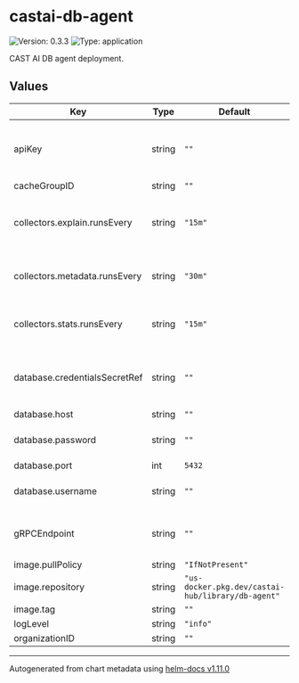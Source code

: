 # castai-db-agent

![Version: 0.3.3](https://img.shields.io/badge/Version-0.3.3-informational?style=flat-square) ![Type: application](https://img.shields.io/badge/Type-application-informational?style=flat-square)

CAST AI DB agent deployment.

## Values

| Key | Type | Default | Description |
|-----|------|---------|-------------|
| apiKey | string | `""` | Token to be used for authorizing access to the CAST AI API. |
| cacheGroupID | string | `""` |  |
| collectors.explain.runsEvery | string | `"15m"` | Frequency in which execution plans are collected |
| collectors.metadata.runsEvery | string | `"30m"` | Frequency in which table metadata is collected |
| collectors.stats.runsEvery | string | `"15m"` | Frequency in which index statistics are collected |
| database.credentialsSecretRef | string | `""` | Name of secret with username for database authentication |
| database.host | string | `""` |  |
| database.password | string | `""` | Password for database authentication |
| database.port | int | `5432` |  |
| database.username | string | `""` | Username for database authentication |
| gRPCEndpoint | string | `""` | URL to the CAST AI API gRPC endpoint. |
| image.pullPolicy | string | `"IfNotPresent"` |  |
| image.repository | string | `"us-docker.pkg.dev/castai-hub/library/db-agent"` |  |
| image.tag | string | `""` |  |
| logLevel | string | `"info"` |  |
| organizationID | string | `""` |  |

----------------------------------------------
Autogenerated from chart metadata using [helm-docs v1.11.0](https://github.com/norwoodj/helm-docs/releases/v1.11.0)
